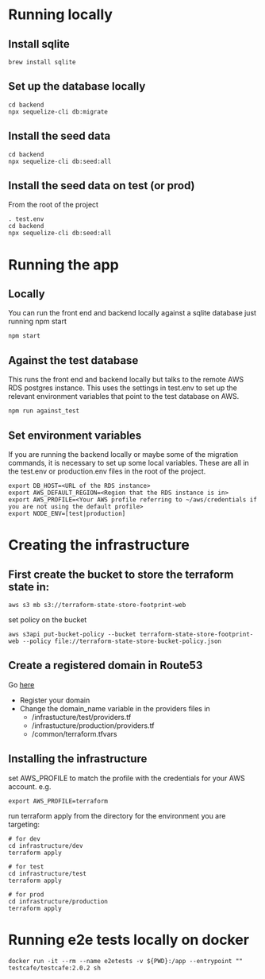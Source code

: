 # Running locally

## Install sqlite

```
brew install sqlite
```

## Set up the database locally

```
cd backend
npx sequelize-cli db:migrate
```

## Install the seed data

```
cd backend
npx sequelize-cli db:seed:all
```

## Install the seed data on test (or prod)

From the root of the project

```
. test.env
cd backend
npx sequelize-cli db:seed:all
```

# Running the app

## Locally

You can run the front end and backend locally against a sqlite database just running npm start

```
npm start
```

## Against the test database

This runs the front end and backend locally but talks to the remote AWS RDS postgres instance. This uses the settings in test.env to set up the relevant environment variables that point to the test database on AWS.

```
npm run against_test
```

## Set environment variables

If you are running the backend locally or maybe some of the migration commands, it is necessary to set up some local variables. These are all in the test.env or production.env files in the root of the project.

```
export DB_HOST=<URL of the RDS instance>
export AWS_DEFAULT_REGION=<Region that the RDS instance is in>
export AWS_PROFILE=<Your AWS profile referring to ~/aws/credentials if you are not using the default profile>
export NODE_ENV=[test|production]
```

# Creating the infrastructure

## First create the bucket to store the terraform state in:

```
aws s3 mb s3://terraform-state-store-footprint-web
```

set policy on the bucket

```
aws s3api put-bucket-policy --bucket terraform-state-store-footprint-web --policy file://terraform-state-store-bucket-policy.json
```

## Create a registered domain in Route53

Go [here](https://us-east-1.console.aws.amazon.com/route53/home#DomainListing:)

- Register your domain
- Change the domain_name variable in the providers files in
  - /infrastucture/test/providers.tf
  - /infrastucture/production/providers.tf
  - /common/terraform.tfvars

## Installing the infrastructure

set AWS_PROFILE to match the profile with the credentials for your AWS account. e.g.

```
export AWS_PROFILE=terraform
```

run terraform apply from the directory for the environment you are targeting:

```
# for dev
cd infrastructure/dev
terraform apply

# for test
cd infrastructure/test
terraform apply

# for prod
cd infrastructure/production
terraform apply
```

# Running e2e tests locally on docker

```
docker run -it --rm --name e2etests -v ${PWD}:/app --entrypoint "" testcafe/testcafe:2.0.2 sh
```

